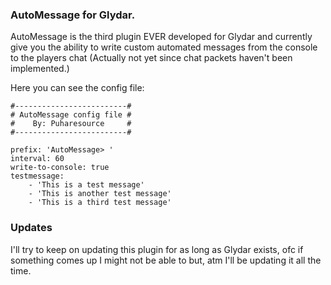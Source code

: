 ### AutoMessage for Glydar.
AutoMessage is the third plugin EVER developed for Glydar and currently give you the ability to write custom automated messages from the console to the players chat (Actually not yet since chat packets haven't been implemented.)

Here you can see the config file:
```
#-------------------------#
# AutoMessage config file #
#    By: Puharesource     #
#-------------------------#

prefix: 'AutoMessage> '
interval: 60
write-to-console: true
testmessage: 
    - 'This is a test message'
    - 'This is another test message'
    - 'This is a third test message'
```

### Updates
I'll try to keep on updating this plugin for as long as Glydar exists, ofc if something comes up I might not be able to but, atm I'll be updating it all the time.
